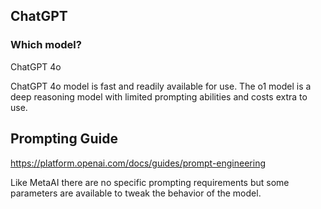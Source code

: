 ## ChatGPT

### Which model?
ChatGPT 4o

ChatGPT 4o model is fast and readily available for use. The o1 model is a deep reasoning model with limited prompting abilities and costs extra to use.

## Prompting Guide
https://platform.openai.com/docs/guides/prompt-engineering

Like MetaAI there are no specific prompting requirements but some parameters are available to tweak the behavior of the model.

